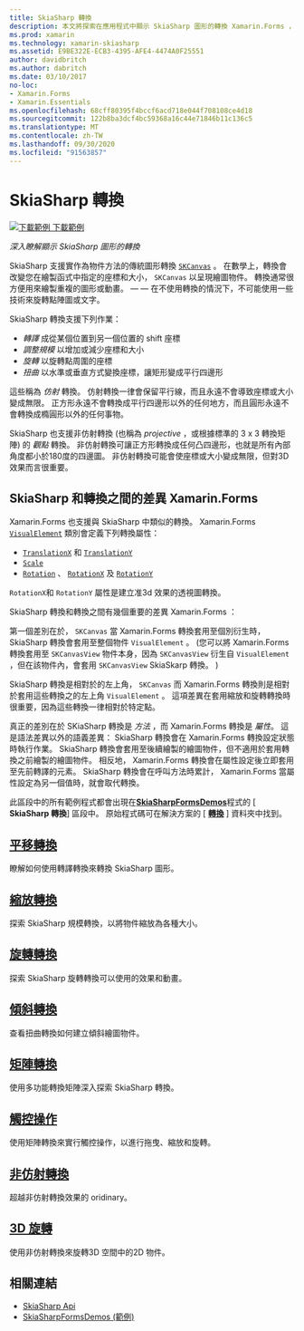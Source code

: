 ```yaml
---
title: SkiaSharp 轉換
description: 本文將探索在應用程式中顯示 SkiaSharp 圖形的轉換 Xamarin.Forms ，並以範例程式碼示範。
ms.prod: xamarin
ms.technology: xamarin-skiasharp
ms.assetid: E9BE322E-ECB3-4395-AFE4-4474A0F25551
author: davidbritch
ms.author: dabritch
ms.date: 03/10/2017
no-loc:
- Xamarin.Forms
- Xamarin.Essentials
ms.openlocfilehash: 68cff80395f4bccf6acd718e044f708108ce4d18
ms.sourcegitcommit: 122b8ba3dcf4bc59368a16c44e71846b11c136c5
ms.translationtype: MT
ms.contentlocale: zh-TW
ms.lasthandoff: 09/30/2020
ms.locfileid: "91563857"
---
```

# <a name="skiasharp-transforms"></a>SkiaSharp 轉換

[![下載範例](~/media/shared/download.png) 下載範例](https://docs.microsoft.com/samples/xamarin/xamarin-forms-samples/skiasharpforms-demos)

_深入瞭解顯示 SkiaSharp 圖形的轉換_

SkiaSharp 支援實作為物件方法的傳統圖形轉換 [`SKCanvas`](xref:SkiaSharp.SKCanvas) 。 在數學上，轉換會改變您在繪製函式中指定的座標和大小， `SKCanvas` 以呈現繪圖物件。 轉換通常很方便用來繪製重複的圖形或動畫。 &mdash; &mdash; 在不使用轉換的情況下，不可能使用一些技術來旋轉點陣圖或文字。

SkiaSharp 轉換支援下列作業：

- *轉譯* 成從某個位置到另一個位置的 shift 座標
- *調整規模* 以增加或減少座標和大小
- *旋轉* 以旋轉點周圍的座標
- *扭曲* 以水準或垂直方式變換座標，讓矩形變成平行四邊形

這些稱為 *仿射* 轉換。 仿射轉換一律會保留平行線，而且永遠不會導致座標或大小變成無限。 正方形永遠不會轉換成平行四邊形以外的任何地方，而且圓形永遠不會轉換成橢圓形以外的任何事物。

SkiaSharp 也支援非仿射轉換 (也稱為 *projective* ，或根據標準的 3 x 3 轉換矩陣) 的 *觀點* 轉換。 非仿射轉換可讓正方形轉換成任何凸四邊形，也就是所有內部角度都小於180度的四邊圖。 非仿射轉換可能會使座標或大小變成無限，但對3D 效果而言很重要。

## <a name="differences-between-skiasharp-and-no-locxamarinforms-transforms"></a>SkiaSharp 和轉換之間的差異 Xamarin.Forms

Xamarin.Forms 也支援與 SkiaSharp 中類似的轉換。 Xamarin.Forms [`VisualElement`](xref:Xamarin.Forms.VisualElement) 類別會定義下列轉換屬性：

- [`TranslationX`](xref:Xamarin.Forms.VisualElement.TranslationX) 和 [`TranslationY`](xref:Xamarin.Forms.VisualElement.TranslationY)
- [`Scale`](xref:Xamarin.Forms.VisualElement.Scale)
- [`Rotation`](xref:Xamarin.Forms.VisualElement.Rotation) 、 [`RotationX`](xref:Xamarin.Forms.VisualElement.RotationX) 及 [`RotationY`](xref:Xamarin.Forms.VisualElement.RotationY)

`RotationX`和 `RotationY` 屬性是建立准3d 效果的透視圖轉換。

SkiaSharp 轉換和轉換之間有幾個重要的差異 Xamarin.Forms ：

第一個差別在於， `SKCanvas` 當 Xamarin.Forms 轉換套用至個別衍生時，SkiaSharp 轉換會套用至整個物件 `VisualElement` 。  (您可以將 Xamarin.Forms 轉換套用至 `SKCanvasView` 物件本身，因為 `SKCanvasView` 衍生自 `VisualElement` ，但在該物件內，會套用 `SKCanvasView` SkiaSkarp 轉換。 ) 

SkiaSharp 轉換是相對於的左上角， `SKCanvas` 而 Xamarin.Forms 轉換則是相對於套用這些轉換之的左上角 `VisualElement` 。 這項差異在套用縮放和旋轉轉換時很重要，因為這些轉換一律相對於特定點。

真正的差別在於 SKiaSharp 轉換是 *方法* ，而 Xamarin.Forms 轉換是 *屬性*。 這是語法差異以外的語義差異： SkiaSharp 轉換會在 Xamarin.Forms 轉換設定狀態時執行作業。 SkiaSharp 轉換會套用至後續繪製的繪圖物件，但不適用於套用轉換之前繪製的繪圖物件。 相反地， Xamarin.Forms 轉換會在屬性設定後立即套用至先前轉譯的元素。 SkiaSharp 轉換會在呼叫方法時累計， Xamarin.Forms 當屬性設定為另一個值時，就會取代轉換。

此區段中的所有範例程式都會出現在[**SkiaSharpFormsDemos**](/samples/xamarin/xamarin-forms-samples/skiasharpforms-demos)程式的 [ **SkiaSharp 轉換**] 區段中。 原始程式碼可在解決方案的 [ [**轉換**](https://github.com/xamarin/xamarin-forms-samples/tree/master/SkiaSharpForms/Demos/Demos/SkiaSharpFormsDemos/Transforms) ] 資料夾中找到。

## <a name="the-translate-transform"></a>[平移轉換](translate.md)

瞭解如何使用轉譯轉換來轉換 SkiaSharp 圖形。

## <a name="the-scale-transform"></a>[縮放轉換](scale.md)

探索 SkiaSharp 規模轉換，以將物件縮放為各種大小。

## <a name="the-rotate-transform"></a>[旋轉轉換](rotate.md)

探索 SkiaSharp 旋轉轉換可以使用的效果和動畫。

## <a name="the-skew-transform"></a>[傾斜轉換](skew.md)

查看扭曲轉換如何建立傾斜繪圖物件。

## <a name="matrix-transforms"></a>[矩陣轉換](matrix.md)

使用多功能轉換矩陣深入探索 SkiaSharp 轉換。

## <a name="touch-manipulations"></a>[觸控操作](touch.md)

使用矩陣轉換來實行觸控操作，以進行拖曳、縮放和旋轉。

## <a name="non-affine-transforms"></a>[非仿射轉換](non-affine.md)

超越非仿射轉換效果的 oridinary。

## <a name="3d-rotation"></a>[3D 旋轉](3d-rotation.md)

使用非仿射轉換來旋轉3D 空間中的2D 物件。

## <a name="related-links"></a>相關連結

- [SkiaSharp Api](/dotnet/api/skiasharp)
- [SkiaSharpFormsDemos (範例) ](/samples/xamarin/xamarin-forms-samples/skiasharpforms-demos)